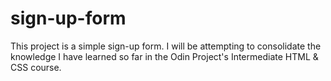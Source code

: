 # sign-up-form

This project is a simple sign-up form. I will be attempting to consolidate the knowledge I have learned so far in the Odin Project's Intermediate HTML & CSS course.